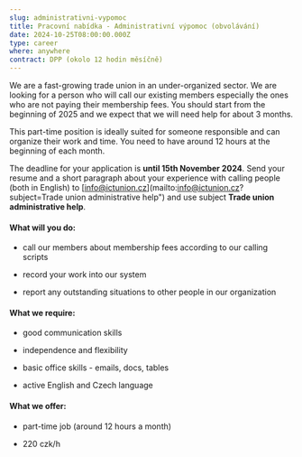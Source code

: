 ```yaml
---
slug: administrativni-vypomoc
title: Pracovní nabídka - Administrativní výpomoc (obvolávání)
date: 2024-10-25T08:00:00.000Z
type: career
where: anywhere
contract: DPP (okolo 12 hodin měsíčně)
---
```


We are a fast-growing trade union in an under-organized sector. We are looking for a person who will call our existing members especially the ones who are not paying their membership fees. You should start from the beginning of 2025 and we expect that we will need help for about 3 months.

This part-time position is ideally suited for someone responsible and can organize their work and time. You need to have around 12 hours at the beginning of each month.

The deadline for your application is **until 15th November 2024**. Send your resume and a short paragraph about your experience with calling people (both in English) to [info@ictunion.cz](mailto:info@ictunion.cz?subject=Trade union administrative help") and use subject **Trade union administrative help**.

#### What will you do:

*   call our members about membership fees according to our calling scripts

*   record your work into our system

*   report any outstanding situations to other people in our organization


#### What we require:

*   good communication skills

*   independence and flexibility

*   basic office skills - emails, docs, tables

*   active English and Czech language


#### What we offer:

*   part-time job (around 12 hours a month)

*   220 czk/h
